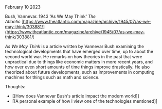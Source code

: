 February 10 2023

Bush, Vannevar. 1943 'As We May Think' _The Atlantic_ [https://www.theatlantic.com/magazine/archive/1945/07/as-we-may-think/303881/](https://www.theatlantic.com/magazine/archive/1945/07/as-we-may-think/303881/)

_As We May Think_ is a article written by Vannevar Bush examining the technological developments that have emerged over time, up to about the second world war. He remarks on how theories in the past that were unpractical due to things like economic matters in more recent years, and how over even short amounts of time things improve drastically. He also theorized about future developments, such as improvements in computing machines for things such as math and science.

Thoughts:<br>
- [[How does Vannevar Bush's article Impact the modern world]]<br>
- [[A personal example of how I view one of the technologies mentioned]]<br>
